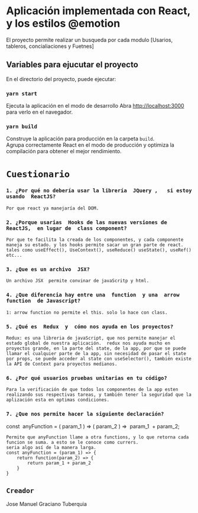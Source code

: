 # Aplicación implementada con React, y los estilos @emotion

El proyecto permite realizar un busqueda por cada modulo [Usarios, tableros, concialiaciones y Fuetnes]

## Variables para ejucutar el proyecto

En el directorio del proyecto, puede ejecutar:

### `yarn start`

Ejecuta la aplicación en el modo de desarrollo
Abra [http://localhost:3000](http://localhost:3000) para verlo en el navegador.


### `yarn build`

Construye la aplicación para producción en la carpeta `build`. \
Agrupa correctamente React en el modo de producción y optimiza la compilación para obtener el mejor rendimiento.

# `Cuestionario`

### `1. ¿Por qué no debería usar la librería ​ JQuery , ​ ​ si estoy usando ​ ReactJS​?`
```
Por que react ya manejaría del DOM.
```
### `2. ¿Porque usarias ​ Hooks de las nuevas versiones de ​ ReactJS, ​ en lugar de ​ class component? ​`
```
Por que te facilita la creada de los componentes, y cada componente maneja su estado. y los hooks permite sacar un gran parte de react. tales como useEffect(), UseContext(), useReduce() useState(), useRef() etc...
```

### `3. ¿Que es un archivo ​ JSX​?`
```
Un archivo JSX  permite convinar de javaScritp y html.
```
### `4. ¿Que diferencia hay entre una ​ function ​ y una ​ arrow function ​ de Javascript​?`
```
1: arrow function no permite el this. solo lo hace con class.
```
### `5. ¿Qué es ​ Redux ​ y ​ cómo nos ayuda en los proyectos?`
```
Redux: es una libreria de javaScript, que nos permite manejar el estado global de nuestra aplicación.  redux nos ayuda mucho en proyectos grande, en la parte del state, de la app, por que se puede llamar el cualquier parte de la app, sin necesidad de pasar el state por props, se puede acceder al state con useSelector(), también existe la API de Context para proyectos medianos. 
```
### `6. ¿Por qué usuarios pruebas unitarias en tu código?`
```
Para la verificación de que todos los componentes de la app esten realizando sus respectivas tareas, y también tener la seguridad que la aplización esta en optimas condiciones.
```
### `7. ¿Que nos permite hacer la siguiente declaración?`
const ​ anyFunction = (​ param_1​ ) => (​ param_2​ ) =>​ ​ param_1 ​ + ​ ​ param_2;
```
Permite que anyFunction llame a otra functions, y lo que retorna cada funcion se suma. a esto se le conoce como currers.
seria algo así de la manera larga.
const anyFunction = (param_1) => {
    return function(param_2) => {
        return param_1 + param_2
    }
}
```

## `Creador`

Jose Manuel Graciano Tuberquia




